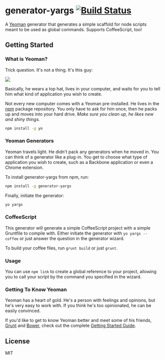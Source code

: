 # generator-yargs [![Build Status](https://secure.travis-ci.org/rahatarmanahmed/generator-yargs.png?branch=master)](https://travis-ci.org/rahatarmanahmed/generator-yargs)

A [Yeoman](http://yeoman.io) generator that generates a simple scaffold for node scripts meant to be used as global commands. Supports CoffeeScript, too!


## Getting Started

### What is Yeoman?

Trick question. It's not a thing. It's this guy:

![](http://i.imgur.com/JHaAlBJ.png)

Basically, he wears a top hat, lives in your computer, and waits for you to tell him what kind of application you wish to create.

Not every new computer comes with a Yeoman pre-installed. He lives in the [npm](https://npmjs.org) package repository. You only have to ask for him once, then he packs up and moves into your hard drive. *Make sure you clean up, he likes new and shiny things.*

```bash
npm install -g yo
```

### Yeoman Generators

Yeoman travels light. He didn't pack any generators when he moved in. You can think of a generator like a plug-in. You get to choose what type of application you wish to create, such as a Backbone application or even a Chrome extension.

To install generator-yargs from npm, run:

```bash
npm install -g generator-yargs
```

Finally, initiate the generator:

```bash
yo yargs
```

### CoffeeScript

This generator will generate a simple CoffeeScript project with a simple Gruntfile to compile with. Either initiate the generator with `yo yargs --coffee` or just answer the question in the generator wizard.

To build your coffee files, run `grunt build` or just `grunt`.

### Usage

You can use `npm link` to create a global reference to your project, allowing you to call your script by the command you specified in the wizard.

### Getting To Know Yeoman

Yeoman has a heart of gold. He's a person with feelings and opinions, but he's very easy to work with. If you think he's too opinionated, he can be easily convinced.

If you'd like to get to know Yeoman better and meet some of his friends, [Grunt](http://gruntjs.com) and [Bower](http://bower.io), check out the complete [Getting Started Guide](https://github.com/yeoman/yeoman/wiki/Getting-Started).


## License

MIT
